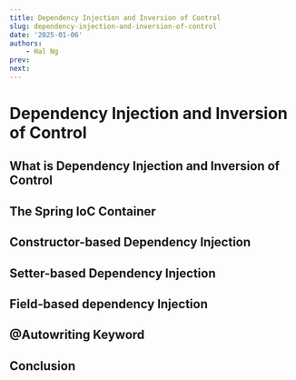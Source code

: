 ```yaml
---
title: Dependency Injection and Inversion of Control
slug: dependency-injection-and-inversion-of-control
date: '2025-01-06'
authors: 
    - Hal Ng
prev: 
next: 
---
```

        
# Dependency Injection and Inversion of Control

## What is Dependency Injection and Inversion of Control

## The Spring IoC Container

## Constructor-based Dependency Injection

## Setter-based Dependency Injection

## Field-based dependency Injection

## @Autowriting Keyword

## Conclusion